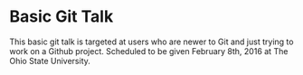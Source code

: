 # Basic Git Talk
This basic git talk is targeted at users who are newer to Git and just trying to work on a Github project. Scheduled to be given February 8th, 2016 at The Ohio State University.
